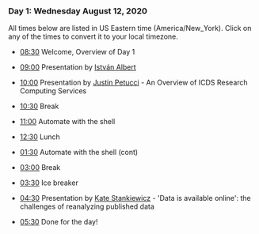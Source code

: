 
### Day 1: Wednesday August 12, 2020

All times below are listed in US Eastern time (America/New_York). Click on any
of the times to convert it to your local timezone.

- [08:30](https://arewemeetingyet.com/New%20York/2020-08-12/08:30/Overview%20of%20Day%201)
Welcome, Overview of Day 1

- [09:00](https://arewemeetingyet.com/New%20York/2020-08-12/09:00/István%20Albert)
Presentation by [István Albert][istván]

- [10:00](https://arewemeetingyet.com/New%20York/2020-08-12/10:00/Justin%20Petucci)
Presentation by [Justin Petucci][justin] - An Overview of ICDS Research Computing Services

- [10:30](https://arewemeetingyet.com/New%20York/2020-08-12/10:30/Break)
Break

- [11:00](https://arewemeetingyet.com/New%20York/2020-08-12/11:00/Automate%20with%20the%20shell)
Automate with the shell

- [12:30](https://arewemeetingyet.com/New%20York/2020-08-12/12:30/Lunch)
Lunch

- [01:30](https://arewemeetingyet.com/New%20York/2020-08-12/01:30/Automate%20with%20the%20shell)
Automate with the shell (cont)

- [03:00](https://arewemeetingyet.com/New%20York/2020-08-12/03:00/Break)
Break

- [03:30](https://arewemeetingyet.com/New%20York/2020-08-12/03:30/Ice%20breaker)
Ice breaker

- [04:30](https://arewemeetingyet.com/New%20York/2020-08-12/04:30/Kate%20Stankiewicz)
Presentation by [Kate Stankiewicz][kate] - 'Data is available online': the challenges of reanalyzing published data

- [05:30](https://arewemeetingyet.com/New%20York/2020-08-12/05:30/Done%20for%20the%20day!)
Done for the day!

[istván]: https://science.psu.edu/index.php/bmb/people/iua1
[justin]: https://www.icds.psu.edu/computing-services/rise/rise-team-members/
[kate]: https://science.psu.edu/bio/people/khs18
